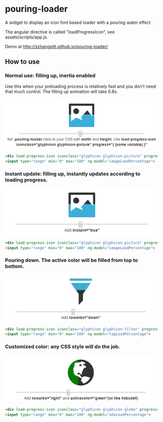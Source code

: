 pouring-loader
==============

A widget to display an icon font based loader with a pouring water effect

The angular directive is called "loadProgressIcon", see assets/scripts/app.js. 

Demo at http://szhangpitt.github.io/pouring-loader/

How to use
-----------
### Normal use: filling up, inertia enabled 
Use this when your preloading process is relatively fast and you don't need that much control. The filling up animation will take 0.8s. 

![alt tag](https://raw.githubusercontent.com/szhangpitt/pouring-loader/master/Picture1.jpg)
```html
<div load-progress-icon iconclass="glyphicon glyphicon-picture" progress="{{imageLoadPercentage}}"></div>
<input type="range" min="0" max="100" ng-model="imageLoadPercentage">
```

### Instant update: filling up, instantly updates according to loading progress. 

![alt tag](https://raw.githubusercontent.com/szhangpitt/pouring-loader/master/Picture2.jpg)
```html
<div load-progress-icon iconclass="glyphicon glyphicon-picture" progress="{{imageLoadPercentage}}" instant="true"></div>
<input type="range" min="0" max="100" ng-model="imageLoadPercentage">
```

### Pouring down. The active color will be filled from top to bottom. 

![alt tag](https://raw.githubusercontent.com/szhangpitt/pouring-loader/master/Picture3.jpg)
```html
<div load-progress-icon iconclass="glyphicon glyphicon-filter" progress="{{tagLoadPercentage}}" towards="down"></div>
<input type="range" min="0" max="100" ng-model="tagLoadPercentage">
```

### Customized color: any CSS style will do the job. 

![alt tag](https://raw.githubusercontent.com/szhangpitt/pouring-loader/master/Picture4.jpg)
```html
<div load-progress-icon iconclass="glyphicon glyphicon-globe" progress="{{advLoadPercentage}}" towards="right" activecolor="green"></div>
<input type="range" min="0" max="100" ng-model="advLoadPercentage">
```
